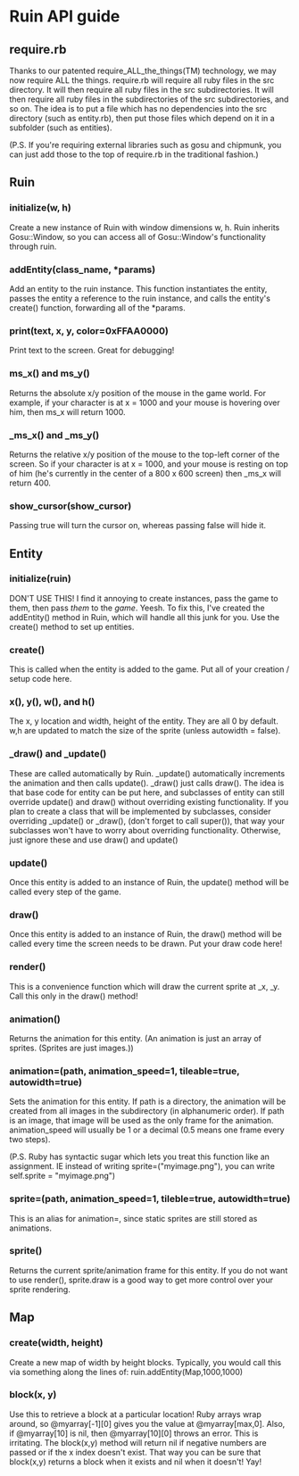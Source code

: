 # Ruin API guide

## require.rb
Thanks to our patented require_ALL_the_things(TM) technology, we may now require ALL the things. require.rb will require all ruby files in the src directory. It will then require all ruby files in the src subdirectories. It will then require all ruby files in the subdirectories of the src subdirectories, and so on. The idea is to put a file which has no dependencies into the src directory (such as entity.rb), then put those files which depend on it in a subfolder (such as entities).

(P.S. If you're requiring external libraries such as gosu and chipmunk, you can just add those to the top of require.rb in the traditional fashion.)

## Ruin

### initialize(w, h)
Create a new instance of Ruin with window dimensions w, h.
Ruin inherits Gosu::Window, so you can access all of Gosu::Window's functionality through ruin.

### addEntity(class_name, *params)
Add an entity to the ruin instance. This function instantiates the entity, passes the entity a reference to the ruin instance, and calls the entity's create() function, forwarding all of the *params.

### print(text, x, y, color=0xFFAA0000)
Print text to the screen. Great for debugging!

### ms_x() and ms_y()
Returns the absolute x/y position of the mouse in the game world. For example, if your character is at x = 1000 and your mouse is hovering over him, then ms_x will return 1000.

### _ms_x() and _ms_y()
Returns the relative x/y position of the mouse to the top-left corner of the screen. So if your character is at x = 1000, and your mouse is resting on top of him (he's currently in the center of a 800 x 600 screen) then _ms_x will return 400.

### show_cursor(show_cursor)
Passing true will turn the cursor on, whereas passing false will hide it.

## Entity

### initialize(ruin)
DON'T USE THIS! I find it annoying to create instances, pass the game to them, then pass _them_ to the _game_. Yeesh. To fix this, I've created the addEntity() method in Ruin, which will handle all this junk for you. Use the create() method to set up entities.

### create()
This is called when the entity is added to the game. Put all of your creation / setup code here.

### x(), y(), w(), and h()
The x, y location and width, height of the entity. They are all 0 by default. w,h are updated to match the size of the sprite (unless autowidth = false).

### _draw() and _update()
These are called automatically by Ruin. _update() automatically increments the animation and then calls update(). _draw() just calls draw(). The idea is that base code for entity can be put here, and subclasses of entity can still override update() and draw() without overriding existing functionality. If you plan to create a class that will be implemented by subclasses, consider overriding _update() or _draw(), (don't forget to call super()), that way your subclasses won't have to worry about overriding functionality. Otherwise, just ignore these and use draw() and update()

### update()
Once this entity is added to an instance of Ruin, the update() method will be called every step of the game.

### draw()
Once this entity is added to an instance of Ruin, the draw() method will be called every time the screen needs to be drawn. Put your draw code here!

### render()
This is a convenience function which will draw the current sprite at _x, _y. Call this only in the draw() method!

### animation()
Returns the animation for this entity. (An animation is just an array of sprites. (Sprites are just images.))

### animation=(path, animation_speed=1, tileable=true, autowidth=true)
Sets the animation for this entity. If path is a directory, the animation will be created from all images in the subdirectory (in alphanumeric order). If path is an image, that image will be used as the only frame for the animation. animation_speed will usually be 1 or a decimal (0.5 means one frame every two steps).

(P.S. Ruby has syntactic sugar which lets you treat this function like an assignment. IE instead of writing sprite=("myimage.png"), you can write self.sprite = "myimage.png")

### sprite=(path, animation_speed=1, tileble=true, autowidth=true)
This is an alias for animation=, since static sprites are still stored as animations.

### sprite()
Returns the current sprite/animation frame for this entity. If you do not want to use render(), sprite.draw is a good way to get more control over your sprite rendering.

## Map

### create(width, height)
Create a new map of width by height blocks. Typically, you would call this via something along the lines of: ruin.addEntity(Map,1000,1000)

### block(x, y)
Use this to retrieve a block at a particular location! Ruby arrays wrap around, so @myarray[-1][0] gives you the value at @myarray[max,0]. Also, if @myarray[10] is nil, then @myarray[10][0] throws an error. This is irritating. The block(x,y) method will return nil if negative numbers are passed or if the x index doesn't exist. That way you can be sure that block(x,y) returns a block when it exists and nil when it doesn't! Yay!
